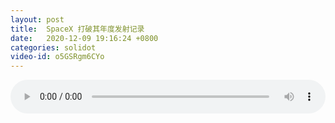 ```yaml
---
layout: post
title:  SpaceX 打破其年度发射记录
date:   2020-12-09 19:16:24 +0800
categories: solidot
video-id: o5GSRgm6CYo
---
```


<audio src="/assets/c33e91d12e7a5e612b22846a1d7cfd67.mp3" style="width: 100%;" controls></audio>

